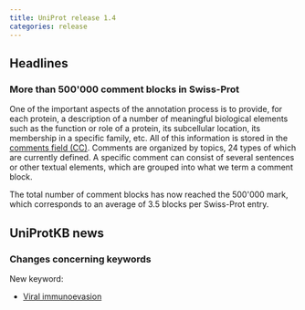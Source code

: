 ```yaml
---
title: UniProt release 1.4
categories: release
---
```


## Headlines

### More than 500'000 comment blocks in Swiss-Prot

One of the important aspects of the annotation process is to provide, for each protein, a description of a number of meaningful biological elements such as the function or role of a protein, its subcellular location, its membership in a specific family, etc. All of this information is stored in the [comments field (CC)](https://ftp.uniprot.org/pub/databases/uniprot/current_release/knowledgebase/complete/docs/userman.htm#CC_line). Comments are organized by topics, 24 types of which are currently defined. A specific comment can consist of several sentences or other textual elements, which are grouped into what we term a comment block.

The total number of comment blocks has now reached the 500'000 mark, which corresponds to an average of 3.5 blocks per Swiss-Prot entry.

## UniProtKB news

### Changes concerning keywords

New keyword:

-   [Viral immunoevasion](http://www.uniprot.org/keywords/KW-0899)
